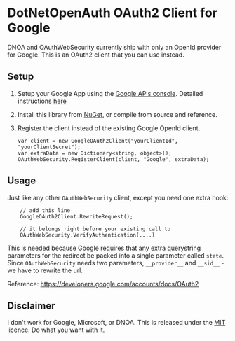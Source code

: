 DotNetOpenAuth OAuth2 Client for Google
======================================

DNOA and OAuthWebSecurity currently ship with only an OpenId provider for Google.
This is an OAuth2 client that you can use instead.

## Setup

 1. Setup your Google App using the [Google APIs console](https://code.google.com/apis/console).
    Detailed instructions [here](http://ben.onfabrik.com/posts/oauth-providers#google)

 2. Install this library from [NuGet](https://nuget.org/packages/DotNetOpenAuth.GoogleOAuth2), or compile from source and reference.

 3. Register the client instead of the existing Google OpenId client.

        var client = new GoogleOAuth2Client("yourClientId", "yourClientSecret");
        var extraData = new Dictionary<string, object>();
        OAuthWebSecurity.RegisterClient(client, "Google", extraData);

## Usage

Just like any other `OAuthWebSecurity` client, except you need one extra hook:

        // add this line
        GoogleOAuth2Client.RewriteRequest();

        // it belongs right before your existing call to
        OAuthWebSecurity.VerifyAuthentication(....)

This is needed because Google requires that any extra querystring parameters for the
redirect be packed into a single parameter called `state`.  Since `OAuthWebSecurity` needs
two parameters, `__provider__` and `__sid__` - we have to rewrite the url.

Reference: https://developers.google.com/accounts/docs/OAuth2


## Disclaimer

I don't work for Google, Microsoft, or DNOA.  This is released under the [MIT](LICENCE.txt) licence.  Do what you want with it.
